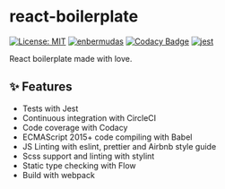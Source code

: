 # react-boilerplate

[![License: MIT](https://img.shields.io/badge/License-MIT-yellow.svg)](https://opensource.org/licenses/MIT)
[![enbermudas](https://circleci.com/gh/enbermudas/react-boilerplate.svg?style=shield)](https://circleci.com/gh/enbermudez96/react-boilerplate)
[![Codacy Badge](https://api.codacy.com/project/badge/Grade/3cc5a12bd6a54958826a109dcc14b42a)](https://www.codacy.com/manual/enbermudez96/react-boilerplate?utm_source=github.com&amp;utm_medium=referral&amp;utm_content=enbermudas/react-boilerplate&amp;utm_campaign=Badge_Grade)
[![jest](https://jestjs.io/img/jest-badge.svg)](https://github.com/facebook/jest)

React boilerplate made with love.

## :sparkles: Features

-   Tests with Jest
-   Continuous integration with CircleCI
-   Code coverage with Codacy
-   ECMAScript 2015+ code compiling with Babel
-   JS Linting with eslint, prettier and Airbnb style guide
-   Scss support and linting with stylint
-   Static type checking with Flow
-   Build with webpack
